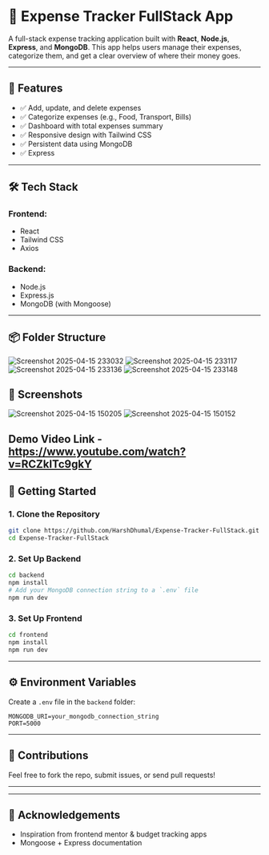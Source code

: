 # 💸 Expense Tracker FullStack App

A full-stack expense tracking application built with **React**, **Node.js**, **Express**, and **MongoDB**. This app helps users manage their expenses, categorize them, and get a clear overview of where their money goes.

---

## 🚀 Features

- ✅ Add, update, and delete expenses
- ✅ Categorize expenses (e.g., Food, Transport, Bills)
- ✅ Dashboard with total expenses summary
- ✅ Responsive design with Tailwind CSS
- ✅ Persistent data using MongoDB
- ✅ Express

---

## 🛠️ Tech Stack

### Frontend:
- React
- Tailwind CSS
- Axios

### Backend:
- Node.js
- Express.js
- MongoDB (with Mongoose)

---

## 📦 Folder Structure
![Screenshot 2025-04-15 233032](https://github.com/user-attachments/assets/1268fc21-9f56-4e09-a8c5-0b28a46a0189)
![Screenshot 2025-04-15 233117](https://github.com/user-attachments/assets/3b77dbfb-0393-4445-84e2-a3a533666381)
![Screenshot 2025-04-15 233136](https://github.com/user-attachments/assets/8bc19f87-130d-4983-bed4-8b5eba2288ef)
![Screenshot 2025-04-15 233148](https://github.com/user-attachments/assets/0999f5ba-92b8-48fc-95eb-41e18bd05ed0)


## 📸 Screenshots
![Screenshot 2025-04-15 150205](https://github.com/user-attachments/assets/1233c5f4-918d-4bcb-91dd-97397f5b8393)
![Screenshot 2025-04-15 150152](https://github.com/user-attachments/assets/2d18a290-7b2b-45e0-9485-1aa705fd34fb)


## Demo Video Link - https://www.youtube.com/watch?v=RCZkITc9gkY


## 📍 Getting Started

### 1. Clone the Repository

```bash
git clone https://github.com/HarshDhumal/Expense-Tracker-FullStack.git
cd Expense-Tracker-FullStack
```

### 2. Set Up Backend

```bash
cd backend
npm install
# Add your MongoDB connection string to a `.env` file
npm run dev
```

### 3. Set Up Frontend

```bash
cd frontend
npm install
npm run dev
```

---

## ⚙️ Environment Variables

Create a `.env` file in the `backend` folder:

```env
MONGODB_URI=your_mongodb_connection_string
PORT=5000
```

---

## 🤝 Contributions

Feel free to fork the repo, submit issues, or send pull requests!

---



---

## 🙌 Acknowledgements

- Inspiration from frontend mentor & budget tracking apps
- Mongoose + Express documentation
